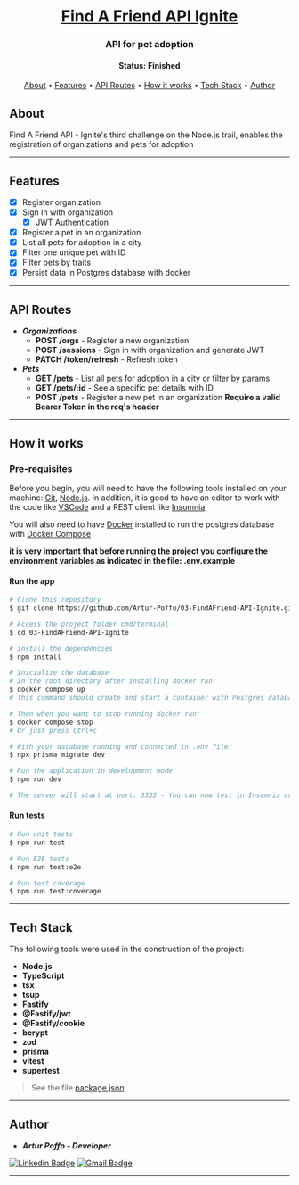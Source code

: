 <h1 align="center">
  <a href="#">Find A Friend API Ignite</a>
</h1>

<h3 align="center">
  API for pet adoption
</h3>

<h4 align="center"> 
	 Status: Finished
</h4>

<p align="center">
 <a href="#about">About</a> •
 <a href="#features">Features</a> •
 <a href="#api-routes">API Routes</a> • 
 <a href="#how-it-works">How it works</a> • 
 <a href="#tech-stack">Tech Stack</a> • 
 <a href="#author">Author</a>
</p>


## About

Find A Friend API - Ignite's third challenge on the Node.js trail, enables the registration of organizations and pets for adoption

---

## Features

- [x] Register organization
- [x] Sign In with organization
  - [x] JWT Authentication
- [x] Register a pet in an organization
- [x] List all pets for adoption in a city
- [x] Filter one unique pet with ID
- [x] Filter pets by traits
- [x] Persist data in Postgres database with docker

---

## API Routes

- **_Organizations_**
  - **POST /orgs** - Register a new organization
  - **POST /sessions** - Sign in with organization and generate JWT
  - **PATCH /token/refresh** - Refresh token
- **_Pets_**
  - **GET /pets** - List all pets for adoption in a city or filter by params
  - **GET /pets/:id** - See a specific pet details with ID
  - **POST /pets** - Register a new pet in an organization **Require a valid Bearer Token in the req's header**

---

## How it works

### Pre-requisites

Before you begin, you will need to have the following tools installed on your machine:
[Git](https://git-scm.com), [Node.js](https://nodejs.org/en/).
In addition, it is good to have an editor to work with the code like [VSCode](https://code.visualstudio.com/) and a REST client like [Insomnia](https://insomnia.rest/)

You will also need to have [Docker](https://www.docker.com/) installed to run the
postgres database with [Docker Compose](https://docs.docker.com/compose/)

**it is very important that before running the project you configure the environment variables as indicated in the file: .env.example**

#### Run the app

```bash
# Clone this repository
$ git clone https://github.com/Artur-Poffo/03-FindAFriend-API-Ignite.git

# Access the project folder cmd/terminal
$ cd 03-FindAFriend-API-Ignite

# install the dependencies
$ npm install

# Inicialize the database
# In the root directory after installing docker run:
$ docker compose up
# This command should create and start a container with Postgres database

# Then when you want to stop running docker run:
$ docker compose stop
# Or just press Ctrl+c

# With your database running and connected in .env file:
$ npx prisma migrate dev

# Run the application in development mode
$ npm run dev

# The server will start at port: 3333 - You can now test in Insomnia or another REST client: http://localhost:3333
```

#### Run tests

```bash
# Run unit tests
$ npm run test

# Run E2E tests
$ npm run test:e2e

# Run test coverage
$ npm run test:coverage
```

---

## Tech Stack

The following tools were used in the construction of the project:

- **Node.js**
- **TypeScript**
- **tsx**
- **tsup**
- **Fastify**
- **@Fastify/jwt**
- **@Fastify/cookie**
- **bcrypt**
- **zod**
- **prisma**
- **vitest**
- **supertest**

> See the file  [package.json](https://github.com/Artur-Poffo/03-FindAFriend-API-Ignite/blob/main/package.json)

---

## Author

- _**Artur Poffo - Developer**_

[![Linkedin Badge](https://img.shields.io/badge/-Artur-blue?style=flat-square&logo=Linkedin&logoColor=white&link=https://www.linkedin.com/in/arturpoffo/)](https://www.linkedin.com/in/arturpoffo/)
[![Gmail Badge](https://img.shields.io/badge/-arturpoffop@gmail.com-c14438?style=flat-square&logo=Gmail&logoColor=white&link=mailto:tgmarinho@gmail.com)](mailto:arturpoffop@gmail.com)

---